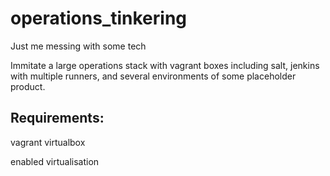 # operations_tinkering
Just me messing with some tech

Immitate a large operations stack with vagrant boxes including salt, jenkins with multiple runners, and several environments of some placeholder product.

## Requirements:
vagrant
virtualbox

enabled virtualisation
